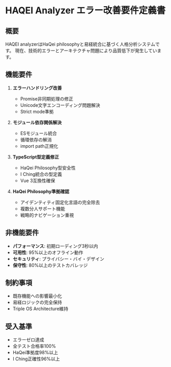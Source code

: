 # HAQEI Analyzer エラー改善要件定義書

## 概要
HAQEI analyzerはHaQei philosophyと易経統合に基づく人格分析システムです。
現在、技術的エラーとアーキテクチャ問題により品質低下が発生しています。

## 機能要件
1. **エラーハンドリング改善**
   - Promise非同期処理の修正
   - Unicode文字エンコーディング問題解決
   - Strict mode準拠

2. **モジュール依存関係解決**
   - ESモジュール統合
   - 循環依存の解消
   - import path正規化

3. **TypeScript型定義修正**
   - HaQei Philosophy型安全性
   - I Ching統合の型定義
   - Vue 3互換性確保

4. **HaQei Philosophy準拠確認**
   - アイデンティティ固定化言語の完全除去
   - 複数分人サポート機能
   - 戦略的ナビゲーション重視

## 非機能要件
- **パフォーマンス**: 初期ローディング3秒以内
- **可用性**: 95%以上のオフライン動作
- **セキュリティ**: プライバシー・バイ・デザイン
- **保守性**: 80%以上のテストカバレッジ

## 制約事項
- 既存機能への影響最小化
- 易経ロジックの完全保持
- Triple OS Architecture維持

## 受入基準
- エラーゼロ達成
- 全テスト合格率100%
- HaQei準拠度98%以上
- I Ching正確性96%以上